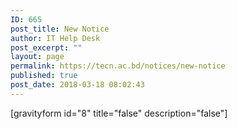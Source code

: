 ```yaml
---
ID: 665
post_title: New Notice
author: IT Help Desk
post_excerpt: ""
layout: page
permalink: https://tecn.ac.bd/notices/new-notice
published: true
post_date: 2018-03-18 08:02:43
---
```

[gravityform id="8" title="false" description="false"]